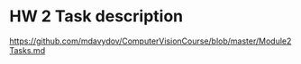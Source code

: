 # HW 2 Task description

https://github.com/mdavydov/ComputerVisionCourse/blob/master/Module2Tasks.md
